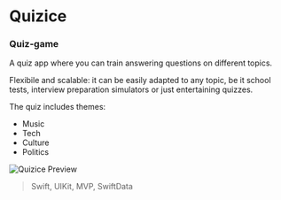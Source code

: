 # Quizice

### Quiz-game

A quiz app where you can train answering questions on different topics. 

Flexibile and scalable: it can be easily adapted to any topic, be it school tests, interview preparation simulators or just entertaining quizzes.

The quiz includes themes:
- Music
- Tech
- Culture
- Politics

![Quizice Preview](https://github.com/user-attachments/assets/e84484ae-8833-4286-9b77-0fbf0b3b68fa)

> Swift, UIKit, MVP, SwiftData
